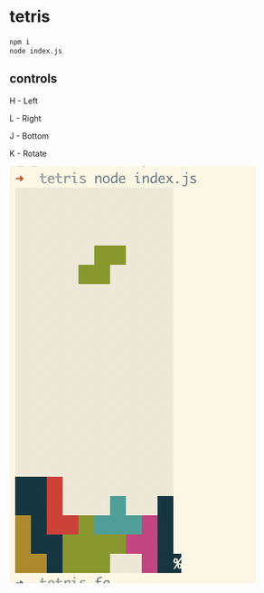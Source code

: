 # tetris

```
npm i
node index.js
```

## controls

H - Left

L - Right

J - Bottom

K - Rotate

![Shot_1](/images/screen1.png "Shot 1")
